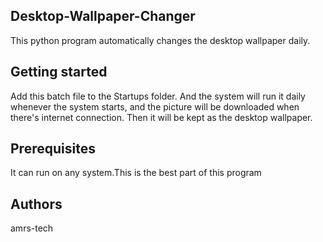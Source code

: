 ## Desktop-Wallpaper-Changer
This python program automatically changes the desktop wallpaper daily.

## Getting started
Add this batch file to the Startups folder.
And the system will run it daily whenever the system starts,
and the picture will be downloaded when there's internet connection.
Then it will be kept as the desktop wallpaper.

## Prerequisites 
It can run on any system.This is the best part of this program

## Authors 
amrs-tech


